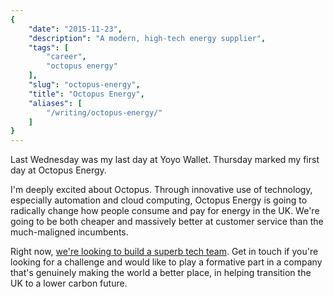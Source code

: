 ```yaml
---
{
    "date": "2015-11-23",
    "description": "A modern, high-tech energy supplier",
    "tags": [
        "career",
        "octopus energy"
    ],
    "slug": "octopus-energy",
    "title": "Octopus Energy",
    "aliases": [
        "/writing/octopus-energy/"
    ]
}
---
```



Last Wednesday was my last day at Yoyo Wallet. Thursday marked my first
day at Octopus Energy.

I'm deeply excited about Octopus. Through innovative use of technology,
especially automation and cloud computing, Octopus Energy is going to
radically change how people consume and pay for energy in the UK. We're
going to be both cheaper and massively better at customer service than
the much-maligned incumbents.

Right now, [we're looking to build a superb tech team](http://tech.octopus.energy/news/2015/11/23/tech-jobs.html). Get in
touch if you're looking for a challenge and would like to play a
formative part in a company that's genuinely making the world a better
place, in helping transition the UK to a lower carbon future.
